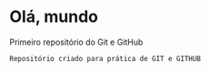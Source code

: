 # Olá, mundo
 Primeiro repositório do Git e GitHub

    Repositório criado para prática de GIT e GITHUB